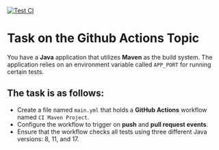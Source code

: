 <!-- [START BADGES] -->
[![Test CI](https://github.com/Practical-DevOps-GitHubActions/ga-task2-YevheniiUstiuhov/actions/workflows/test-main.yml/badge.svg)](https://github.com/Practical-DevOps-GitHubActions/ga-task2-YevheniiUstiuhov/actions/workflows/test-main.yml)
<!-- [END BADGES] -->

# Task on the Github Actions Topic

You have a **Java** application that utilizes **Maven** as the build system. The application relies on an environment variable called `APP_PORT` for running certain tests.

## The task is as follows:

- Create a file named `main.yml` that holds a **GitHub Actions** workflow named `CI Maven Project`.
- Configure the workflow to trigger on **push** and **pull request events**.
- Ensure that the workflow checks all tests using three different Java versions: 8, 11, and 17. 
